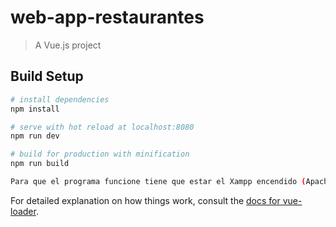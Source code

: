 # web-app-restaurantes

> A Vue.js project

## Build Setup

``` bash
# install dependencies
npm install

# serve with hot reload at localhost:8080
npm run dev

# build for production with minification
npm run build

Para que el programa funcione tiene que estar el Xampp encendido (Apache y MySQL)
```

For detailed explanation on how things work, consult the [docs for vue-loader](http://vuejs.github.io/vue-loader).
